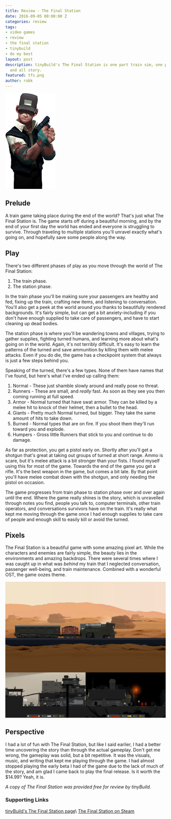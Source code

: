 ```yaml
---
title: Review - The Final Station
date: 2016-09-05 00:00:00 Z
categories: review
tags:
- video games
- review
- the final station
- tinybuild
- do my best
layout: post
description: tinyBuild's The Final Station is one part train sim, one part platformer,
  and all story.
featured: tfs.png
author: robk
---
```


<img src="/images/finalstation/hero.png" alt="Hero" class="float-right" />

<h2>Prelude</h2>

A train game taking place during the end of the world? That's just what The Final Station is. The game starts off during a beautiful morning, and by the end of your first day the world has ended and everyone is struggling to survive. Through traveling to multiple stations you'll unravel exactly what's going on, and hopefully save some people along the way.

<h2>Play</h2>

There's two different phases of play as you move through the world of The Final Station:

1. The train phase.
2. The station phase.

In the train phase you'll be making sure your passengers are healthy and fed, fixing up the train, crafting new items, and listening to conversation. You'll also get a peek at the world around you thanks to beautifully rendered backgrounds. It's fairly simple, but can get a bit anxiety-including if you don't have enough supplied to take care of passengers, and have to start cleaning up dead bodies.

The station phase is where you'll be wandering towns and villages, trying to gather supplies, fighting turned humans, and learning more about what's going on in the world. Again, it's not terribly difficult. It's easy to learn the patterns of the turned and save ammunition by killing them with melee attacks. Even if you do die, the game has a checkpoint system that always is just a few steps behind you.

Speaking of the turned, there's a few types. None of them have names that I've found, but here's what I've ended up calling them:

1. Normal - These just shamble slowly around and really pose no threat.
2. Runners - These are small, and *really* fast. As soon as they see you then coming running at full speed.
3. Armor - Normal turned that have swat armor. They can be killed by a melee hit to knock of their helmet, then a bullet to the head.
4. Giants - Pretty much Normal turned, but bigger. They take the same amount of hits to take down.
5. Burned - Normal types that are on fire. If you shoot them they'll run toward you and explode.
6. Humpers - Gross little Runners that stick to you and continue to do damage.

As far as protection, you get a pistol early on. Shortly after you'll get a shotgun that's great at taking out groups of turned at short range. Ammo is scare, but it's melee attack is a bit stronger than your fists. I found myself using this for most of the game. Towards the end of the game you get a rifle. It's the best weapon in the game, but comes a bit late. By that point you'll have melee combat down with the shotgun, and only needing the pistol on occasion.

The game progresses from train phase to station phase over and over again until the end. Where the game really shines is the story, which is unravelled through notes you find, people you talk to, computer terminals, other train operators, and conversations survivors have on the train. It's really what kept me moving through the game once I had enough supplies to take care of people and enough skill to easily kill or avoid the turned.

<h2>Pixels</h2>

The Final Station is a beautiful game with some amazing pixel art. While the characters and enemies are fairly simple, the beauty lies in the environments and amazing backdrops. There were several times where I was caught up in what was *behind* my train that I neglected conversation, passenger well-being, and train maintenance. Combined with a wonderful OST, the game oozes theme.

<img src="/images/finalstation/final.jpg" alt="Final Station Screens" />

<h2>Perspective</h2>

I had a lot of fun with The Final Station, but like I said earlier, I had a better time uncovering the story than through the actual gameplay. Don't get me wrong, the gameplay was solid, but a bit repetitive. It was the visuals, music, and writing that kept me playing through the game. I had almost stopped playing the early beta I had of the game due to the lack of much of the story, and am glad I came back to play the final release. Is it worth the $14.99? Yeah, it is.

*A copy of The Final Station was provided free for review by tinyBuild.*

<h3>Supporting Links</h3>

[tinyBuild's The Final Station page](http://thefinalstation.com)\\
[The Final Station on Steam](http://store.steampowered.com/app/435530/)
